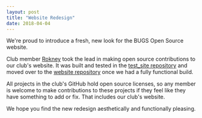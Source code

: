 ```yaml
---
layout: post
title: "Website Redesign"
date: 2018-04-04
---
```


We're proud to introduce a fresh, new look for the BUGS Open Source website. 

Club member [Rokney](https://github.com/Rantahu) took the lead in making open source contributions to our club's website. It was built and tested in the [test_site repository](https://github.com/BUGS-NYU/test_site)  and moved over to the [website repository](https://github.com/BUGS-NYU/bugs-nyu.github.io) once we had a fully functional build.

All projects in the club's GitHub hold open source licenses, so any member is welcome to make contributions to these projects if they feel like they have something to add or fix. That includes our club's website.

We hope you find the new redesign aesthetically and functionally pleasing. 